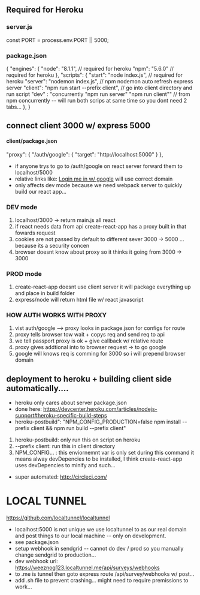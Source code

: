 ## Required for Heroku

### server.js

const PORT = process.env.PORT || 5000;

### package.json

{
"engines": {
"node": "8.1.1", // required for heroku
"npm": "5.6.0" // required for heroku
},
"scripts": {
"start": "node index.js", // required for heroku
"server": "nodemon index.js", // npm nodemon auto refresh express server
"client": "npm run start --prefix client", // go into client directory and run script
"dev" : "concurrently \"npm run server\" \"npm run client\"" // from npm concurrently -- will run both scrips at same time so you dont need 2 tabs...
},
}

## connect client 3000 w/ express 5000

#### client/package.json

"proxy": {
"/auth/google": {
"target": "http://localhost:5000"
}
},

* if anyone trys to go to /auth/google on react server forward them to localhost/5000
* relative links like: <a href="/auth/google">Login me in w/ google</a> will use correct domain
* only affects dev mode because we need webpack server to quickly build our react app...

### DEV mode

1. localhost/3000 -> return main.js all react
2. if react needs data from api create-react-app has a proxy built in that fowards request
3. cookies are not passed by default to different sever 3000 -> 5000 ... because its a security concen
4. browser doesnt know about proxy so it thinks it going from 3000 -> 3000

### PROD mode

1. create-react-app doesnt use client server it will package everything up and place in build folder
2. express/node will return html file w/ react javascript

### HOW AUTH WORKS WITH PROXY

1. vist auth/google --> proxy looks in package.json for configs for route
2. proxy tells browser tow wait + copys req and send req to api
3. we tell passport proxy is ok + give callback w/ relative route
4. proxy gives addtional into to browser request -> to go google
5. google will knows req is comming for 3000 so i will prepend browser domain

## deployment to heroku + building client side automatically....

* heroku only cares about server package.json
* done here: https://devcenter.heroku.com/articles/nodejs-support#heroku-specific-build-steps
* heroku-postbuild": "NPM_CONFIG_PRODUCTION=false npm install --prefix client && npm run build --prefix client"

1. heroku-postbuild: only run this on script on heroku
2. --prefix client: run this in client directory
3. NPM_CONFIG... : this enviornemnt var is only set during this command it means alway devDepencies to be installed, I think create-react-app uses devDepencies to minify and such...

* super automated: http://circleci.com/

# LOCAL TUNNEL

https://github.com/localtunnel/localtunnel

* localhost:5000 is not unique we use localtunnel to as our real domain and post things to our local machine -- only on development.
* see package.json
* setup webhook in sendgrid -- cannot do dev / prod so you manually change sendgrid to production...
* dev webhook url: https://weeznog123.localtunnel.me/api/surveys/webhooks
* to .me is tunnel then goto express route /api/survey/webhooks w/ post...
* add .sh file to prevent crashing... might need to require premissions to work...
